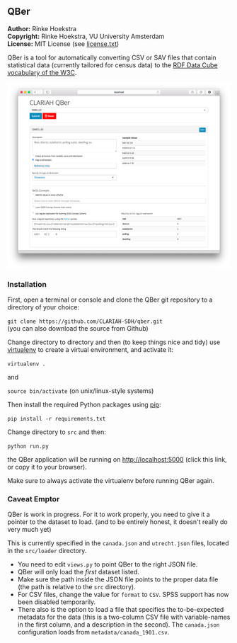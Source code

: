 ## QBer
**Author:**	Rinke Hoekstra  
**Copyright:**	Rinke Hoekstra, VU University Amsterdam  
**License:**	MIT License (see [license.txt](license.txt))  

QBer is a tool for automatically converting CSV or SAV files that contain statistical data (currently tailored for census data) to the [RDF Data Cube vocabulary of the W3C](http://www.w3.org/TR/vocab-data-cube/).

![Screenshot of QBer](screenshot.png)

### Installation

First, open a terminal or console and clone the QBer git repository to a directory of your choice:

`git clone https://github.com/CLARIAH-SDH/qber.git`  
(you can also download the source from Github)

Change directory to directory and then (to keep things nice and tidy) use [virtualenv](https://virtualenv.pypa.io/en/latest/installation.html) to create a virtual environment, and activate it:

`virtualenv .`

and

`source bin/activate` (on unix/linux-style systems)

Then install the required Python packages using [pip](https://pip.readthedocs.org):

`pip install -r requirements.txt`

Change directory to `src` and then:

`python run.py`

the QBer application will be running on <http://localhost:5000> (click this link, or copy it to your browser).

Make sure to always activate the virtualenv before running QBer again.

### Caveat Emptor

QBer is work in progress. For it to work properly, you need to give it a pointer to the dataset to load. (and to be entirely honest, it doesn't really do very much yet)

This is currently specified in the `canada.json` and `utrecht.json` files, located in the `src/loader` directory. 
* You need to edit `views.py` to point QBer to the right JSON file.
* QBer will only load the *first* dataset listed. 
* Make sure the path inside the JSON file points to the proper data file (the path is relative to the `src` directory). 
* For CSV files, change the value for `format` to `CSV`. SPSS support has now been disabled temporarily.
* There also is the option to load a file that specifies the to-be-expected metadata for the data (this is a two-column CSV file with variable-names in the first column, and a description in the second). The `canada.json` configuration loads from `metadata/canada_1901.csv`.








